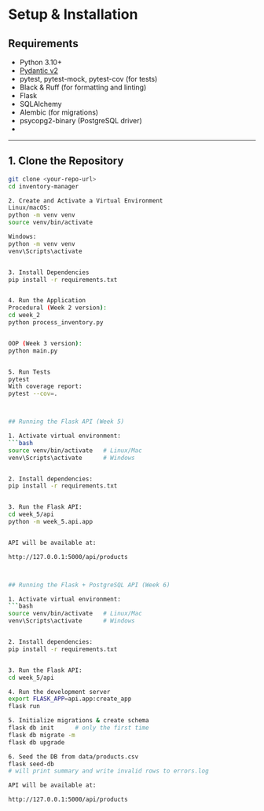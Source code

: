 # Setup & Installation

## Requirements
- Python 3.10+
- [Pydantic v2](https://docs.pydantic.dev)
- pytest, pytest-mock, pytest-cov (for tests)
- Black & Ruff (for formatting and linting)
- Flask
- SQLAlchemy
- Alembic (for migrations)
- psycopg2-binary (PostgreSQL driver)
- 

---

## 1. Clone the Repository
```bash
git clone <your-repo-url>
cd inventory-manager

2. Create and Activate a Virtual Environment
Linux/macOS:
python -m venv venv
source venv/bin/activate

Windows:
python -m venv venv
venv\Scripts\activate


3. Install Dependencies
pip install -r requirements.txt


4. Run the Application
Procedural (Week 2 version):
cd week_2
python process_inventory.py


OOP (Week 3 version):
python main.py


5. Run Tests
pytest
With coverage report:
pytest --cov=.



## Running the Flask API (Week 5)

1. Activate virtual environment:
```bash
source venv/bin/activate   # Linux/Mac
venv\Scripts\activate      # Windows


2. Install dependencies:
pip install -r requirements.txt


3. Run the Flask API:
cd week_5/api
python -m week_5.api.app


API will be available at:

http://127.0.0.1:5000/api/products



## Running the Flask + PostgreSQL API (Week 6)

1. Activate virtual environment:
```bash
source venv/bin/activate   # Linux/Mac
venv\Scripts\activate      # Windows


2. Install dependencies:
pip install -r requirements.txt


3. Run the Flask API:
cd week_5/api

4. Run the development server
export FLASK_APP=api.app:create_app
flask run 

5. Initialize migrations & create schema
flask db init      # only the first time
flask db migrate -m 
flask db upgrade

6. Seed the DB from data/products.csv
flask seed-db
# will print summary and write invalid rows to errors.log

API will be available at:

http://127.0.0.1:5000/api/products
